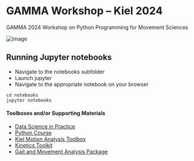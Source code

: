 # GAMMA Workshop – Kiel 2024
GAMMA 2024 Workshop on Python Programming for Movement Sciences

![image](https://github.com/user-attachments/assets/b4fb3ea6-d7cb-4088-a30a-fd7bdbc155c3)

## Running Jupyter notebooks
- Navigate to the notebooks subfolder
- Launch jupyter
- Navigate to the appropriate notebook on your browser

```
cd notebooks
jupyter notebooks
```

#### Toolboxes and/or Supporting Materials
- [Data Science in Practice](https://datascienceinpractice.github.io/docs/index.html)
- [Python Course](https://fabridamicelli.github.io/python-course/)
- [Kiel Motion Analysis Toolbox](https://neurogeriatricskiel.github.io/KielMAT/)
- [Kinetics Toolkit](https://kineticstoolkit.uqam.ca/doc/index.php)
- [Gait and Movement Analysis Package](https://github.com/mad-lab-fau/gaitmap)

